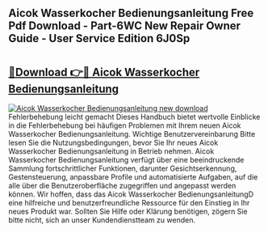 ## Aicok Wasserkocher Bedienungsanleitung Free Pdf Download - Part-6WC New Repair Owner Guide - User Service Edition 6J0Sp

# <h2><a href="http://df4ugz.blite.top/?on=Aicok+Wasserkocher+Bedienungsanleitung">🔗Download 👉🔴 Aicok Wasserkocher Bedienungsanleitung</a></h2>

[![Aicok Wasserkocher Bedienungsanleitung new download](https://i.imgur.com/lujVjoI.png)](http://df4ugz.blite.top/?on=Aicok+Wasserkocher+Bedienungsanleitung)
Fehlerbehebung leicht gemacht Dieses Handbuch bietet wertvolle Einblicke in die Fehlerbehebung bei häufigen Problemen mit Ihrem neuen Aicok Wasserkocher Bedienungsanleitung. Wichtige Benutzervereinbarung Bitte lesen Sie die Nutzungsbedingungen, bevor Sie Ihr neues Aicok Wasserkocher Bedienungsanleitung in Betrieb nehmen. Aicok Wasserkocher Bedienungsanleitung verfügt über eine beeindruckende Sammlung fortschrittlicher Funktionen, darunter Gesichtserkennung, Gestensteuerung, anpassbare Profile und automatisierte Aufgaben, auf die alle über die Benutzeroberfläche zugegriffen und angepasst werden können. Wir hoffen, dass das Aicok Wasserkocher BedienungsanleitungD eine hilfreiche und benutzerfreundliche Ressource für den Einstieg in Ihr neues Produkt war. Sollten Sie Hilfe oder Klärung benötigen, zögern Sie bitte nicht, sich an unser Kundendienstteam zu wenden.
